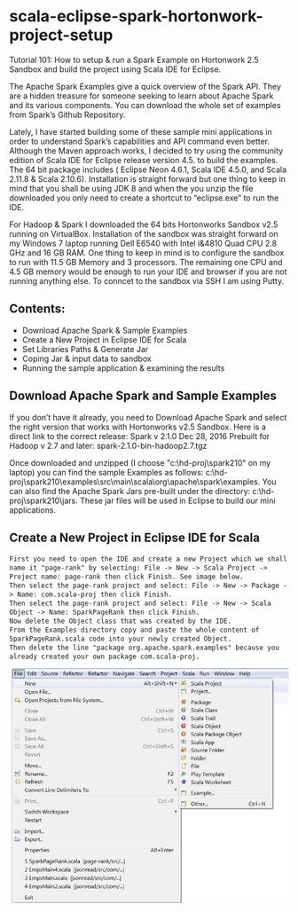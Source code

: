 # scala-eclipse-spark-hortonwork-project-setup
Tutorial 101: How to setup &amp; run a Spark Example on Hortonwork 2.5 Sandbox and build the project using Scala IDE for Eclipse.

The Apache Spark Examples give a quick overview of the Spark API. They are a hidden treasure for someone seeking to learn about Apache Spark and its various components. You can download the whole set of examples from Spark’s Github Repository.

Lately, I have started building some of these sample mini applications in order to understand Spark’s capabilities and API command even better. Although the Maven approach works, I decided to try using the community edition of Scala IDE for Eclipse release version 4.5. to build the examples. The 64 bit package includes ( Eclipse Neon 4.6.1, Scala IDE 4.5.0, and Scala 2.11.8 & Scala 2.10.6). Installation is straight forward but one thing to keep in mind that you shall be using JDK 8 and when the you unzip the file downloaded you only need to create a shortcut to “eclipse.exe” to run the IDE.

For Hadoop & Spark I downloaded the 64 bits Hortonworks Sandbox v2.5 running on VirtualBox. Installation of the sandbox was straight forward on my Windows 7 laptop running Dell E6540 with Intel i&4810 Quad CPU 2.8 GHz and 16 GB RAM. One thing to keep in mind is to configure the sandbox to run with 11.5 GB Memory and 3 processors. The remaining one CPU and 4.5 GB memory would be enough to run your IDE and browser if you are not running anything else. To conncet to the sandbox via SSH I am using Putty.

## Contents:
- Download Apache Spark & Sample Examples
- Create a New Project in Eclipse IDE for Scala
- Set Libraries Paths & Generate Jar
- Coping Jar & input data to sandbox
- Running the sample application & examining the results

## Download Apache Spark and Sample Examples

If you don’t have it already, you need to Download Apache Spark and select the right version that works with Hortonworks v2.5 Sandbox. Here is a direct link to the correct release: Spark v 2.1.0 Dec 28, 2016 Prebuilt for Hadoop v 2.7 and later: spark-2.1.0-bin-hadoop2.7.tgz

Once downloaded and unzipped (I choose "c:\hd-proj\spark210" on my laptop) you can find the sample Examples as follows:  c:\hd-proj\spark210\examples\src\main\scala\org\apache\spark\examples. You can also find the Apache Spark Jars pre-built under the directory: c:\hd-proj\spark210\jars. These jar files will be used in Eclipse to build our mini applications.

## Create a New Project in Eclipse IDE for Scala
    First you need to open the IDE and create a new Project which we shall name it "page-rank" by selecting: File -> New -> Scala Project -> Project name: page-rank then click Finish. See image below.
    Then select the page-rank project and select: File -> New -> Package -> Name: com.scala-proj then click Finish.
    Then select the page-rank project and select: File -> New -> Scala Object -> Name: SparkPageRank then click Finish.
    Now delete the Object class that was created by the IDE.
    From the Examples directory copy and paste the whole content of SparkPageRank.scala code into your newly created Object.
    Then delete the line "package org.apache.spark.examples" because you already created your own package com.scala-proj.



![New Project](/images/img-1.jpg?raw=true "New Project")
